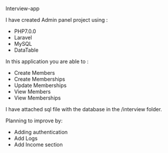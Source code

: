 Interview-app

I have created Admin panel project using :
- PHP7.0.0
- Laravel
- MySQL
- DataTable

In this application you are able to :
- Create Members
- Create Memberships
- Update Memberships
- View Members
- View Memberships

I have attached sql file with the database in the /interview folder.

Planning to improve by:
- Adding authentication
- Add Logs
- Add Income section
